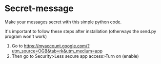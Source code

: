 # Secret-message
Make your messages secret with this simple python code.

It's important to follow these steps after installation (otherways the send.py program won't work)
  1. Go to https://myaccount.google.com/?utm_source=OGB&tab=rk&utm_medium=app
  2. Then go to Security>Less secure app access>Turn on (enable)
